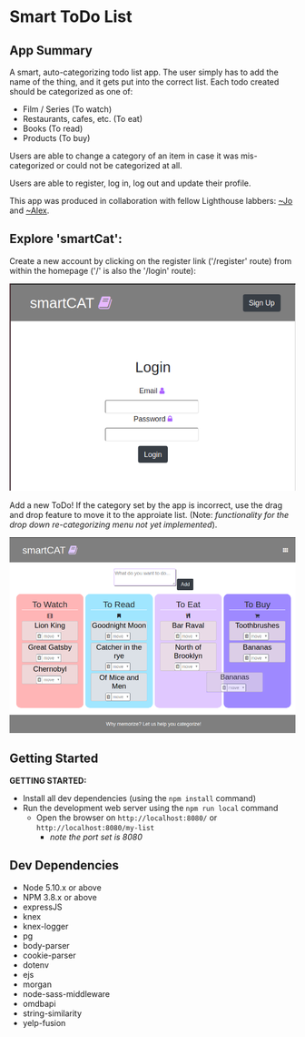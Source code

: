 # Smart ToDo List

## App Summary

A smart, auto-categorizing todo list app. The user simply has to add the name of the thing, and it gets put into the correct list. Each todo created should be categorized as one of:

* Film / Series (To watch)
* Restaurants, cafes, etc. (To eat)
* Books (To read)
* Products (To buy)

Users are able to change a category of an item in case it was mis-categorized or could not be categorized at all.

Users are able to register, log in, log out and update their profile.

This app was produced in collaboration with fellow Lighthouse labbers: [~Jo](https://github.com/jowood) and [~Alex](https://github.com/alex-ac2).

## Explore 'smartCat':

Create a new account by clicking on the register link ('/register' route) from within the homepage ('/' is also the '/login' route):

!['Main Page (not logged in)'](https://github.com/jo-wood/smartToDo/blob/master/docs/login_page.png)

Add a new ToDo! If the category set by the app is incorrect, use the drag and drop feature to move it to the approiate list. (Note: *functionality for the drop down re-categorizing menu not yet implemented*).

!['Main List Page (logged in)'](https://github.com/jo-wood/smartToDo/blob/master/docs/main_lists_page.png)

## Getting Started

**GETTING STARTED:**

* Install all dev dependencies (using the `npm install` command)
* Run the development web server using the `npm run local` command
  * Open the browser on `http://localhost:8080/` or `http://localhost:8080/my-list`
    * *note the port set is 8080*

## Dev Dependencies

* Node 5.10.x or above
* NPM 3.8.x or above
* expressJS
* knex
* knex-logger
* pg
* body-parser
* cookie-parser
* dotenv
* ejs
* morgan
* node-sass-middleware
* omdbapi
* string-similarity
* yelp-fusion
